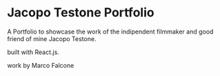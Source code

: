 # Jacopo Testone Portfolio

A Portfolio to showcase the work of the indipendent filmmaker and good friend of mine Jacopo Testone.

built with React.js.

work by Marco Falcone
